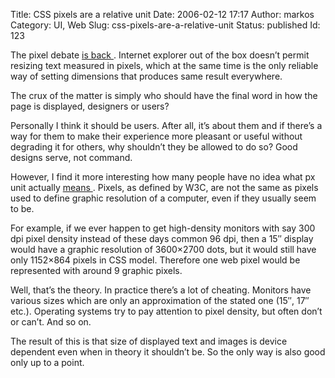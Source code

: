 Title: CSS pixels are a relative unit
Date: 2006-02-12 17:17
Author: markos
Category: UI, Web
Slug: css-pixels-are-a-relative-unit
Status: published
Id: 123

<html>
 <body>
  <div>
   <p>
    The pixel debate
    <a href="http://www.456bereastreet.com/archive/200602/setting_font_size_in_pixels/" title="Setting font size in pixels">
     is back
    </a>
    . Internet explorer out of the box doesn’t permit resizing text measured in pixels, which at the same time is the only reliable way of setting dimensions that produces same result everywhere.
   </p>
   <p>
    The crux of the matter is simply who should have the final word in how the page is displayed, designers or users?
   </p>
   <p>
    Personally I think it should be users. After all, it’s about them and if there’s a way for them to make their experience more pleasant or useful without degrading it for others, why shouldn’t they be allowed to do so? Good designs serve, not command.
   </p>
   <p>
    However, I find it more interesting how many people have no idea what px unit actually
    <a href="http://www.w3.org/TR/CSS21/syndata.html#length-units" title="Definitions of relative length units">
     means
    </a>
    . Pixels, as defined by W3C, are not the same as pixels used to define graphic resolution of a computer, even if they usually seem to be.
   </p>
   <p>
    For example, if we ever happen to get high-density monitors with say 300 dpi pixel density instead of these days common 96 dpi, then a 15″ display would have a graphic resolution of 3600×2700 dots, but it would still have only 1152×864 pixels in CSS model. Therefore one web pixel would be represented with around 9 graphic pixels.
   </p>
   <p>
    Well, that’s the theory. In practice there’s a lot of cheating. Monitors have various sizes which are only an approximation of the stated one (15″, 17″ etc.). Operating systems try to pay attention to pixel density, but often don’t or can’t. And so on.
   </p>
   <p>
    The result of this is that size of displayed text and images is device dependent even when in theory it shouldn’t be. So the only way is also good only up to a point.
   </p>
  </div>
 </body>
</html>